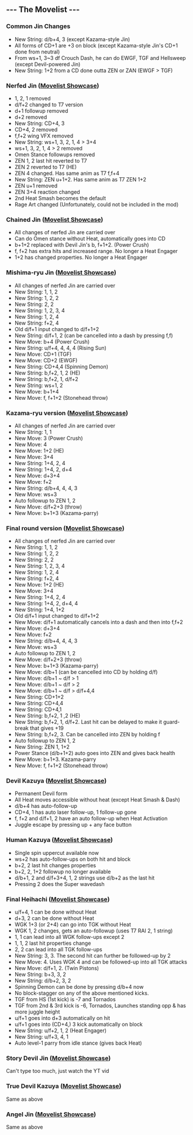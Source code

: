 ## --- The Movelist ---

### Common Jin Changes
 - New String: d/b+4, 3 (except Kazama-style Jin)
 - All forms of CD+1 are +3 on block (except Kazama-style Jin's CD+1 done from neutral)
 - From ws+1, 3~3 df Crouch Dash, he can do EWGF, TGF and Hellsweep (except Devil-powered Jin)
 - New String: 1+2 from a CD done outta ZEN or ZAN (EWGF > TGF)

### Nerfed Jin ([Movelist Showcase](https://youtu.be/6HofnzDjPlM?si=50FrGFlMTeYukU4h))
  - 1, 2, 1 removed
  - d/f+2 changed to T7 version
  - d+1 followup removed
  - d+2 removed
  - New String: CD+4, 3
  - CD+4, 2 removed
  - f,f+2 wing VFX removed
  - New String: ws+1, 3, 2, 1, 4 > 3+4
  - ws+1, 3, 2, 1, 4 > 2 removed
  - Omen Stance followups removed
  - ZEN 1, 2 last hit reverted to T7
  - ZEN 2 reverted to T7 (HE)
  - ZEN 4 changed. Has same anim as T7 f,f+4
  - New String: ZEN u+1+2. Has same anim as T7 ZEN 1+2
  - ZEN u+1 removed
  - ZEN 3+4 reaction changed
  - 2nd Heat Smash becomes the default
  - Rage Art changed (Unfortunately, could not be included in the mod)

### Chained Jin ([Movelist Showcase](https://youtu.be/sGyW_vB67AU?si=TNRfahpDfwABnccD))
  - All changes of nerfed Jin are carried over
  - Can do Omen stance without Heat, automatically goes into CD
  - b+1+2 replaced with Devil Jin's b, f+1+2. (Power Crush)
  - f, f+2 has extra hits and increased range. No longer a Heat Engager
  - 1+2 has changed properties. No longer a Heat Engager

### Mishima-ryu Jin ([Movelist Showcase](https://youtu.be/0ps2y6iVXAU?si=n6cLOPIMdrhlbil2))
  - All changes of nerfed Jin are carried over
  - New String: 1, 1, 2
  - New String: 1, 2, 2
  - New String: 2, 2
  - New String: 1, 2, 3, 4
  - New String: 1, 2, 4
  - New String: f+2, 4
  - Old d/f+1 input changed to d/f+1+2
  - New String: d/f+1, 2 (can be cancelled into a dash by pressing f,f)
  - New Move: b+4 (Power Crush)
  - New String: u/f+4, 4, 4, 4 (Rising Sun)
  - New Move: CD+1 (TGF)
  - New Move: CD+2 (EWGF)
  - New String: CD+4,4 (Spinning Demon)
  - New String: b,f+2, 1, 2 (HE)
  - New String: b,f+2, 1, d/f+2
  - New String: ws+1, 2
  - New Move: b+1+4
  - New Move: f, f+1+2 (Stonehead throw)
 
### Kazama-ryu version ([Movelist Showcase](https://youtu.be/8U46MUsRbCc?si=pN1wTaWOEM5qhnzj))
  - All changes of nerfed Jin are carried over
  - New String: 1, 1
  - New Move: 3 (Power Crush)
  - New Move: 4
  - New Move: 1+2 (HE)
  - New Move: 3+4
  - New String: 1+4, 2, 4
  - New String: 1+4, 2, d+4
  - New Move: d+3+4
  - New Move: f+2
  - New String: d/b+4, 4, 4, 3
  - New Move: ws+3
  - Auto followup to ZEN 1, 2
  - New Move: d/f+2+3 (throw)
  - New Move: b+1+3 (Kazama-parry)

### Final round version ([Movelist Showcase](https://youtu.be/8F8FVwETclE?si=tMkAyzTuQbn2YFkz))
  - All changes of nerfed Jin are carried over
  - New String: 1, 1, 2
  - New String: 1, 2, 2
  - New String: 2, 2
  - New String: 1, 2, 3, 4
  - New String: 1, 2, 4
  - New String: f+2, 4
  - New Move: 1+2 (HE)
  - New Move: 3+4
  - New String: 1+4, 2, 4
  - New String: 1+4, 2, d+4, 4
  - New String: 1+4, 1+2
  - Old d/f+1 input changed to d/f+1+2
  - New Move: d/f+1 automatically cancels into a dash and then into f,f+2
  - New Move: d+3+4
  - New Move: f+2
  - New String: d/b+4, 4, 4, 3
  - New Move: ws+3
  - Auto followup to ZEN 1, 2
  - New Move: d/f+2+3 (throw)
  - New Move: b+1+3 (Kazama-parry)
  - New Move: d/b+1 (can be cancelled into CD by holding d/f)
  - New Move: d/b+1 ~ d/f > 1
  - New Move: d/b+1 ~ d/f > 2
  - New Move: d/b+1 ~ d/f > d/f+4,4
  - New String: CD+1+2
  - New String: CD+4,4
  - New String: CD+4,1
  - New String: b,f+2, 1 ,2 (HE)
  - New String: b,f+2, 1, d/f+2. Last hit can be delayed to make it guard-break that gives +19
  - New String: b,f+2, 3. Can be cancelled into ZEN by holding f
  - Auto followup to ZEN 1, 2
  - New String: ZEN 1, 1+2
  - Power Stance (d/b+1+2) auto goes into ZEN and gives back health
  - New Move: b+1+3. Kazama-parry
  - New Move: f, f+1+2 (Stonehead throw)

### Devil Kazuya ([Movelist Showcase](https://youtu.be/J-8y6qyw0Nc?si=JFoj5YWk-2gcECwp))
  - Permanent Devil form
  - All Heat moves accessible without heat (except Heat Smash & Dash)
  - d/b+4 has auto-follow-up
  - CD+4, 1 has auto laser follow-up, 1 follow-up gone
  - f, f+2 and d/f+1, 2 have an auto follow-up when Heat Activation
  - Juggle escape by pressing up + any face button

### Human Kazuya ([Movelist Showcase](https://youtu.be/3XW_rf9rrFI?si=iOVbqtqqHHhmfSzF))
  - Single spin uppercut available now
  - ws+2 has auto-follow-ups on both hit and block
  - b+2, 2 last hit changes properties
  - b+2, 2, 1+2 followup no longer available
  - d/b+1, 2 and d/f+3+4, 1, 2 strings use d/b+2 as the last hit
  - Pressing 2 does the Super wavedash

### Final Heihachi ([Movelist Showcase](https://youtu.be/OnGgvl0mjRc?si=qylQPTVhdPC7ix3j))
  - u/f+4, 1 can be done without Heat
  - d+3, 2 can be done without Heat
  - WGK 1+3 (or 2+4) can go into TGK without Heat
  - WGK 1, 2 changes, gets an auto-followup (uses T7 RAI 2, 1 string)
  - 1, 1 can lead into all WGK follow-ups except 2
  - 1, 1, 2 last hit properties change
  - 2, 2 can lead into all TGK follow-ups
  - New String: 3, 3. The second hit can further be followed-up by 2
  - New Move: 4. Uses WGK 4 and can be followed-up into all TGK attacks
  - New Move: d/f+1, 2. (Twin Pistons)
  - New String: b+3, 3, 2
  - New String: d/b+2, 3, 2
  - Spinning Demon can be done by pressing d/b+4 now
  - No block-stagger on any of the above mentioned kicks.
  - TGF from HS (1st kick) is -7 and Tornados
  - TGF from 2nd & 3rd kick is -6, Tornados, Launches standing opp & has more juggle height
  - u/f+1 goes into d+3 automatically on hit
  - u/f+1 goes into (CD+4,) 3 kick automatically on block
  - New String: u/f+2, 1, 2 (Heat Engager)
  - New String: u/f+3, 4, 1
  - Auto level-1 parry from idle stance (gives back Heat)

### Story Devil Jin ([Movelist Showcase](https://youtu.be/gf3gVb3U4iw?si=n522Q8qT-QCsvSpq))
Can't type too much, just watch the YT vid

### True Devil Kazuya ([Movelist Showcase](https://youtu.be/xVElwSrIbS4?si=gKqt5fUjx0knOxyB))
Same as above

### Angel Jin ([Movelist Showcase](https://youtu.be/NlOam1_j3MY?si=Qsg8GAE-qdFiQUmU))
Same as above
